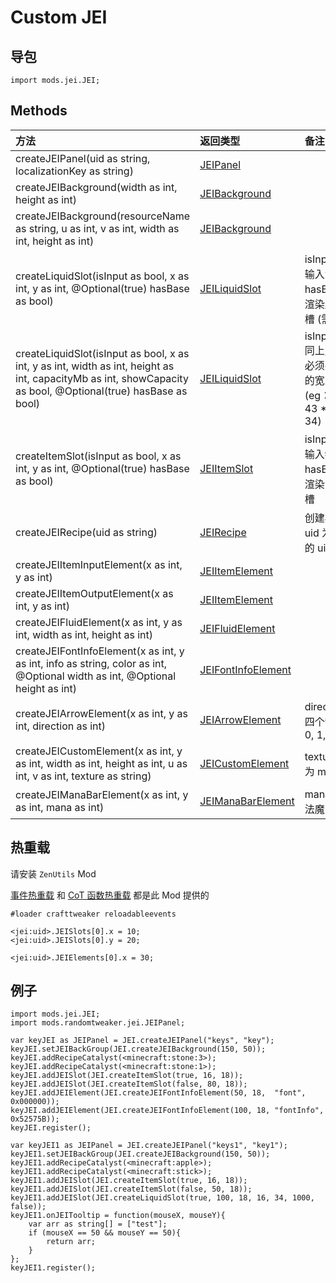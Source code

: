 # Custom JEI

## 导包

```zenscript
import mods.jei.JEI;
```

## Methods

| 方法 | 返回类型 | 备注 |
| :----------------------- | :----------------------- | :----------------------- |
| createJEIPanel(uid as string, localizationKey as string) | [JEIPanel](JEIOther/JEIPanel.md)|  |
| createJEIBackground(width as int, height as int) | [JEIBackground](JEIOther/JEIBackground.md) |  |
| createJEIBackground(resourceName as string, u as int, v as int, width as int, height as int) | [JEIBackground](JEIOther/JEIBackground.md) |  |
| createLiquidSlot(isInput as bool, x as int, y as int, @Optional(true) hasBase as bool) | [JEILiquidSlot](JEISlot/JEILiquidSlot.md) | isInput 为是否是输入流体, hasBase 为是否渲染默认的流体槽 (需对比宽高) |
| createLiquidSlot(isInput as bool, x as int, y as int, width as int, height as int, capacityMb as int, showCapacity as bool, @Optional(true) hasBase as bool) | [JEILiquidSlot](JEISlot/JEILiquidSlot.md) | isInput/hasBase 同上, 但流体槽必须要根据固定的宽高创建 (eg：16 * 16, 43 * 16, 16 * 34) |
| createItemSlot(isInput as bool, x as int, y as int, @Optional(true) hasBase as bool) | [JEIItemSlot](JEISlot/JEIItemSlot.md) | isInput 为是否是输入物品, hasBase 为是否渲染固定的物品槽 |
| createJEIRecipe(uid as string) | [JEIRecipe](JEIOther/JEIRecipe.md) | 创建JEI的配方, uid 为定义 JEI 的 uid |
| createJEIItemInputElement(x as int, y as int) | [JEIItemElement](JEIElement/JEIItemElement.md) |  |
| createJEIItemOutputElement(x as int, y as int) | [JEIItemElement](JEIElement/JEIItemElement.md) |  |
| createJEIFluidElement(x as int, y as int, width as int, height as int) | [JEIFluidElement](JEIElement/JEIFluidElement.md) |  |
| createJEIFontInfoElement(x as int, y as int, info as string, color as int, @Optional width as int, @Optional height as int) | [JEIFontInfoElement](JEIElement/JEIFontInfoElement.md) |  |
| createJEIArrowElement(x as int, y as int, direction as int) | [JEIArrowElement](JEIElement/JEIArrowElement.md) | direction 参数为四个箭头, 可填 0, 1, 2, 3 |
| createJEICustomElement(x as int, y as int, width as int, height as int, u as int, v as int, texture as string) | [JEICustomElement](JEIElement/JEICustomElement.md) | texture 的格式为 modid:path |
| createJEIManaBarElement(x as int, y as int, mana as int) | [JEIManaBarElement](JEIElement/JEIManaBarElement.md) | mana 为植物魔法魔力值 |
## 热重载

请安装 `ZenUtils` Mod

[事件热重载](https://github.com/friendlyhj/ZenUtils/wiki/ReloadEvents)
和 [CoT 函数热重载](https://github.com/friendlyhj/ZenUtils/wiki/LateSetCoTFunction) 都是此 Mod 提供的

```zenscript
#loader crafttweaker reloadableevents

<jei:uid>.JEISlots[0].x = 10;
<jei:uid>.JEISlots[0].y = 20;

<jei:uid>.JEIElements[0].x = 30;
```

## 例子

```zenscript
import mods.jei.JEI;
import mods.randomtweaker.jei.JEIPanel;

var keyJEI as JEIPanel = JEI.createJEIPanel("keys", "key");
keyJEI.setJEIBackGroup(JEI.createJEIBackground(150, 50));
keyJEI.addRecipeCatalyst(<minecraft:stone:3>);
keyJEI.addRecipeCatalyst(<minecraft:stone:1>);
keyJEI.addJEISlot(JEI.createItemSlot(true, 16, 18));
keyJEI.addJEISlot(JEI.createItemSlot(false, 80, 18));
keyJEI.addJEIElement(JEI.createJEIFontInfoElement(50, 18,  "font", 0x000000));
keyJEI.addJEIElement(JEI.createJEIFontInfoElement(100, 18, "fontInfo", 0x52575B));
keyJEI.register();

var keyJEI1 as JEIPanel = JEI.createJEIPanel("keys1", "key1");
keyJEI1.setJEIBackGroup(JEI.createJEIBackground(150, 50));
keyJEI1.addRecipeCatalyst(<minecraft:apple>);
keyJEI1.addRecipeCatalyst(<minecraft:stick>);
keyJEI1.addJEISlot(JEI.createItemSlot(true, 16, 18));
keyJEI1.addJEISlot(JEI.createItemSlot(false, 50, 18));
keyJEI1.addJEISlot(JEI.createLiquidSlot(true, 100, 18, 16, 34, 1000, false));
keyJEI1.onJEITooltip = function(mouseX, mouseY){
    var arr as string[] = ["test"];
    if (mouseX == 50 && mouseY == 50){
        return arr;
    }
};
keyJEI1.register();
```
